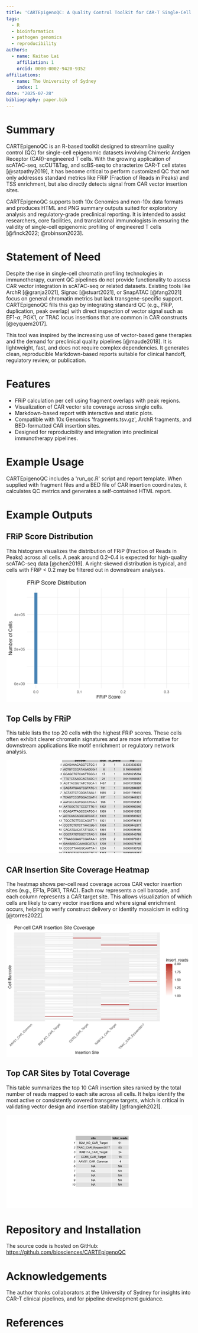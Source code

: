 ```yaml
---
title: 'CARTEpigenoQC: A Quality Control Toolkit for CAR-T Single-Cell Epigenomic Data'
tags:
  - R
  - bioinformatics
  - pathogen genomics
  - reproducibility
authors:
  - name: Kaitao Lai
    affiliation: 1
    orcid: 0000-0002-9420-9352
affiliations:
  - name: The University of Sydney
    index: 1
date: "2025-07-28"
bibliography: paper.bib
---
```


# Summary

CARTEpigenoQC is an R-based toolkit designed to streamline quality control (QC) for single-cell epigenomic datasets involving Chimeric Antigen Receptor (CAR)-engineered T cells. With the growing application of scATAC-seq, scCUT&Tag, and scBS-seq to characterize CAR-T cell states [@satpathy2019], it has become critical to perform customized QC that not only addresses standard metrics like FRiP (Fraction of Reads in Peaks) and TSS enrichment, but also directly detects signal from CAR vector insertion sites.

CARTEpigenoQC supports both 10x Genomics and non-10x data formats and produces HTML and PNG summary outputs suited for exploratory analysis and regulatory-grade preclinical reporting. It is intended to assist researchers, core facilities, and translational immunologists in ensuring the validity of single-cell epigenomic profiling of engineered T cells [@finck2022; @robinson2023].

# Statement of Need

Despite the rise in single-cell chromatin profiling technologies in immunotherapy, current QC pipelines do not provide functionality to assess CAR vector integration in scATAC-seq or related datasets. Existing tools like ArchR [@granja2021], Signac [@stuart2021], or SnapATAC [@fang2021] focus on general chromatin metrics but lack transgene-specific support. CARTEpigenoQC fills this gap by integrating standard QC (e.g., FRiP, duplication, peak overlap) with direct inspection of vector signal such as $\text{EF1-}\alpha$, PGK1, or TRAC locus insertions that are common in CAR constructs [@eyquem2017].

This tool was inspired by the increasing use of vector-based gene therapies and the demand for preclinical quality pipelines [@maude2018]. It is lightweight, fast, and does not require complex dependencies. It generates clean, reproducible Markdown-based reports suitable for clinical handoff, regulatory review, or publication.

# Features

- FRiP calculation per cell using fragment overlaps with peak regions.
- Visualization of CAR vector site coverage across single cells.
- Markdown-based report with interactive and static plots.
- Compatible with 10x Genomics 'fragments.tsv.gz', ArchR fragments, and BED-formatted CAR insertion sites.
- Designed for reproducibility and integration into preclinical immunotherapy pipelines.

# Example Usage

CARTEpigenoQC includes a 'run_qc.R' script and report template. When supplied with fragment files and a BED file of CAR insertion coordinates, it calculates QC metrics and generates a self-contained HTML report.

# Example Outputs

## FRiP Score Distribution

This histogram visualizes the distribution of FRiP (Fraction of Reads in Peaks) across all cells. A peak around 0.2–0.4 is expected for high-quality scATAC-seq data [@chen2019]. A right-skewed distribution is typical, and cells with FRiP < 0.2 may be filtered out in downstream analyses.

![FRiP Histogram](figures/example_frip_plot.png)

## Top Cells by FRiP

This table lists the top 20 cells with the highest FRiP scores. These cells often exhibit clearer chromatin signatures and are more informative for downstream applications like motif enrichment or regulatory network analysis.

![Top FRiP Table](figures/frip_top_table.png)

## CAR Insertion Site Coverage Heatmap

The heatmap shows per-cell read coverage across CAR vector insertion sites (e.g., EF1a, PGK1, TRAC). Each row represents a cell barcode, and each column represents a CAR target site. This allows visualization of which cells are likely to carry vector insertions and where signal enrichment occurs, helping to verify construct delivery or identify mosaicism in editing [@torres2022].

![CAR Insertion Heatmap](figures/car_coverage_heatmap.png)

## Top CAR Sites by Total Coverage

This table summarizes the top 10 CAR insertion sites ranked by the total number of reads mapped to each site across all cells. It helps identify the most active or consistently covered transgene targets, which is critical in validating vector design and insertion stability [@frangieh2021].

![Top CAR Sites](figures/car_site_table.png)

# Repository and Installation

The source code is hosted on GitHub:  
https://github.com/biosciences/CARTEpigenoQC

# Acknowledgements

The author thanks collaborators at the University of Sydney for insights into CAR-T clinical pipelines, and for pipeline development guidance.

# References
